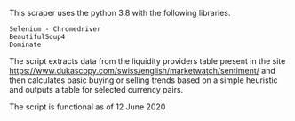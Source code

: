 This scraper uses the python 3.8 with the following libraries.

    Selenium - Chromedriver
    BeautifulSoup4
    Dominate

The script extracts data from the liquidity providers table present in the site https://www.dukascopy.com/swiss/english/marketwatch/sentiment/ and then calculates basic buying or selling trends based on a simple heuristic and outputs a table for selected currency pairs.

The script is functional as of 12 June 2020